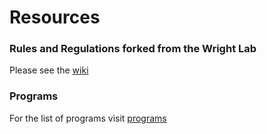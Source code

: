 # Resources
### Rules and Regulations forked from the Wright Lab  
Please see the [wiki](https://github.com/SIWLab/Lab_Info/wiki)
### Programs
For the list of programs visit [programs](https://docs.google.com/spreadsheets/d/1c3isBHY7me6Io0EI05cyd1PBXuux_xefvcGXFXWelqI/edit?usp=sharing)
